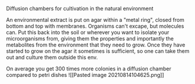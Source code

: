 Diffusion chambers for cultivation in the natural environment

An environmental extract is put on agar within a "metal ring", closed from bottom and top with membranes. Organisms can't excape, but molecules can. Put this back into the soil or wherever you want to isolate your microorganisms from, giving them the properties and importantly the metabolites from the environment that they need to grow. Once they have started to grow on the agar it sometimes is sufficient, so one can take them out and culture them outside this env.

On average you get 300 times more colonies in a diffusion chamber compared to petri dishes
![[Pasted image 20210814104625.png]]	